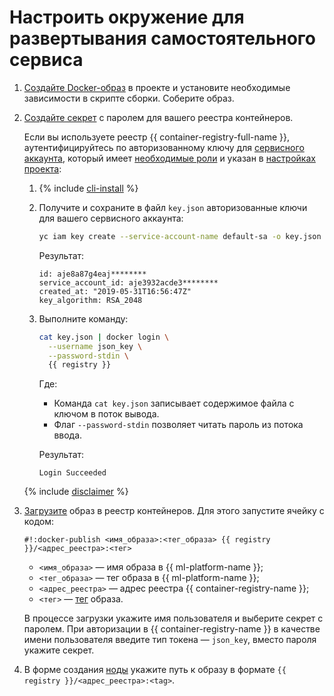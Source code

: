 # Настроить окружение для развертывания самостоятельного сервиса

1. [Создайте Docker-образ](../user-images.md) в проекте и установите необходимые зависимости в скрипте сборки. Соберите образ.

1. [Создайте секрет](../data/secrets.md#create) с паролем для вашего реестра контейнеров.

   Если вы используете реестр {{ container-registry-full-name }}, аутентифицируйтесь по авторизованному ключу для [сервисного аккаунта](../../../iam/concepts/users/service-accounts.md), который имеет [необходимые роли](../../../container-registry/security/index.md) и указан в [настройках проекта](../projects/update.md):

   1. {% include [cli-install](../../../_includes/cli-install.md) %}

   1. Получите и сохраните в файл `key.json` авторизованные ключи для вашего сервисного аккаунта:

      ```bash
      yc iam key create --service-account-name default-sa -o key.json
      ```

      Результат:

      ```text
      id: aje8a87g4eaj********
      service_account_id: aje3932acde3********
      created_at: "2019-05-31T16:56:47Z"
      key_algorithm: RSA_2048
      ```

   1. Выполните команду:

      ```bash
      cat key.json | docker login \
        --username json_key \
        --password-stdin \
        {{ registry }}
      ```

      Где:
      * Команда `cat key.json` записывает содержимое файла с ключом в поток вывода.
      * Флаг `--password-stdin` позволяет читать пароль из потока ввода.

      Результат:

      ```text
      Login Succeeded
      ```
   {% include [disclaimer](../../../_includes/iam/authorized-keys-disclaimer.md) %}

1. [Загрузите](../../../container-registry/operations/docker-image/docker-image-push.md) образ в реестр контейнеров. Для этого запустите ячейку с кодом:

   ```
   #!:docker-publish <имя_образа>:<тег_образа> {{ registry }}/<адрес_реестра>:<тег>
   ```

   * `<имя_образа>` — имя образа в {{ ml-platform-name }};
   * `<тег_образа>` — тег образа в {{ ml-platform-name }};
   * `<адрес_реестра>` — адрес реестра {{ container-registry-name }};
   * `<тег>` — [тег](../../../container-registry/concepts/docker-image.md#version) образа.

   В процессе загрузки укажите имя пользователя и выберите секрет с паролем. При авторизации в {{ container-registry-name }} в качестве имени пользователя введите тип токена — `json_key`, вместо пароля укажите секрет.

1. В форме создания [ноды](../../concepts/deploy/index.md#node) укажите путь к образу в формате `{{ registry }}/<адрес_реестра>:<tag>`. 